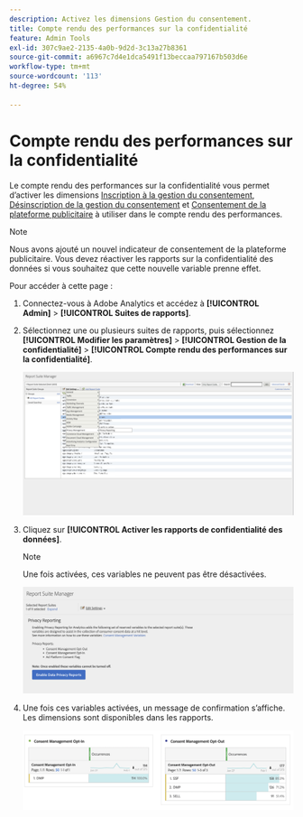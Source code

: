 ```yaml
---
description: Activez les dimensions Gestion du consentement.
title: Compte rendu des performances sur la confidentialité
feature: Admin Tools
exl-id: 307c9ae2-2135-4a0b-9d2d-3c13a27b8361
source-git-commit: a6967c7d4e1dca5491f13beccaa797167b503d6e
workflow-type: tm+mt
source-wordcount: '113'
ht-degree: 54%

---
```


# Compte rendu des performances sur la confidentialité

Le compte rendu des performances sur la confidentialité vous permet d’activer les dimensions [Inscription à la gestion du consentement](/help/components/dimensions/cm-opt-in.md), [Désinscription de la gestion du consentement](/help/components/dimensions/cm-opt-out.md) et [Consentement de la plateforme publicitaire](/help/components//dimensions/ad-consent.md) à utiliser dans le compte rendu des performances.

>[!NOTE]
>
>Nous avons ajouté un nouvel indicateur de consentement de la plateforme publicitaire. Vous devez réactiver les rapports sur la confidentialité des données si vous souhaitez que cette nouvelle variable prenne effet.

Pour accéder à cette page :

1. Connectez-vous à Adobe Analytics et accédez à **[!UICONTROL Admin]** > **[!UICONTROL Suites de rapports]**.
1. Sélectionnez une ou plusieurs suites de rapports, puis sélectionnez **[!UICONTROL Modifier les paramètres]** > **[!UICONTROL Gestion de la confidentialité]** > **[!UICONTROL Compte rendu des performances sur la confidentialité]**.

   ![Modifier les paramètres](assets/rsm-privacy-select.png)

1. Cliquez sur **[!UICONTROL Activer les rapports de confidentialité des données]**.

   >[!NOTE]
   >
   >Une fois activées, ces variables ne peuvent pas être désactivées.

   ![Activer](assets/rsm-privacy-enable.png)

1. Une fois ces variables activées, un message de confirmation s’affiche. Les dimensions sont disponibles dans les rapports.

   ![Rapport](assets/consent-management.png)
